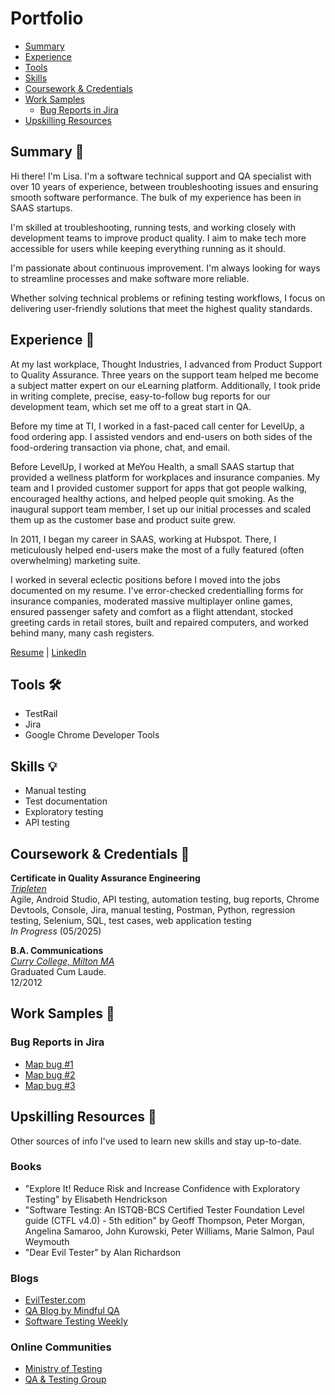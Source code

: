 # Portfolio
- [Summary](#summary-memo)
- [Experience](#experience-briefcase)
- [Tools](#tools-hammer_and_wrench)
- [Skills](#skills-bulb)
- [Coursework & Credentials](#coursework--credentials-scroll)
- [Work Samples](#work-samples-bookmark)
  * [Bug Reports in Jira](#bug-reports-in-jira)
- [Upskilling Resources](#upskilling-resources-brain)

## Summary :memo:
Hi there! I'm Lisa. I'm a software technical support and QA specialist with over 10 years of experience, between troubleshooting issues and ensuring smooth software performance. The bulk of my experience has been in SAAS startups.   

I'm skilled at troubleshooting, running tests, and working closely with development teams to improve product quality. I aim to make tech more accessible for users while keeping everything running as it should.   

I'm passionate about continuous improvement. I'm always looking for ways to streamline processes and make software more reliable.   

Whether solving technical problems or refining testing workflows, I focus on delivering user-friendly solutions that meet the highest quality standards.

## Experience :briefcase:
At my last workplace, Thought Industries, I advanced from Product Support to Quality Assurance. Three years on the support team helped me become a subject matter expert on our eLearning platform. Additionally, I took pride in writing complete, precise, easy-to-follow bug reports for our development team, which set me off to a great start in QA.   

Before my time at TI, I worked in a fast-paced call center for LevelUp, a food ordering app. I assisted vendors and end-users on both sides of the food-ordering transaction via phone, chat, and email.   

Before LevelUp, I worked at MeYou Health, a small SAAS startup that provided a wellness platform for workplaces and insurance companies. My team and I provided customer support for apps that got people walking, encouraged healthy actions, and helped people quit smoking. As the inaugural support team member, I set up our initial processes and scaled them up as the customer base and product suite grew.   

In 2011, I began my career in SAAS, working at Hubspot. There, I meticulously helped end-users make the most of a fully featured (often overwhelming) marketing suite.   

I worked in several eclectic positions before I moved into the jobs documented on my resume. I've error-checked credentialling forms for insurance companies, moderated massive multiplayer online games, ensured passenger safety and comfort as a flight attendant, stocked greeting cards in retail stores, built and repaired computers, and worked behind many, many cash registers.   

[Resume](https://docs.google.com/document/d/1O592i1q_lzU75irIFs4i39fHYCv7RBWGuel1Ka7ezJs/edit?usp=sharing) | [LinkedIn](https://linkedin.com/in/uncommon-ink)

## Tools :hammer_and_wrench:	

   * TestRail
   * Jira
   * Google Chrome Developer Tools

## Skills :bulb:

   * Manual testing
   * Test documentation
   * Exploratory testing
   * API testing

## Coursework & Credentials :scroll:	

__Certificate in Quality Assurance Engineering__   
[*Tripleten*](https://tripleten.com)   
Agile, Android Studio, API testing, automation testing, bug reports, Chrome Devtools, Console, Jira, manual testing, Postman, Python, regression testing, Selenium, SQL, test cases, web application testing   
_In Progress_ (05/2025)   

__B.A. Communications__   
[*Curry College, Milton MA*](https://www.curry.edu/)  
Graduated Cum Laude.   
12/2012   

## Work Samples :bookmark:
   
### Bug Reports in Jira
   * [Map bug #1](https://drive.google.com/file/d/1WxWhKjeswdyjusoUCg3MU0yJ-oK2LR5G/view?usp=sharing)
   * [Map bug #2](https://drive.google.com/file/d/1Fi4XDfAvVAKC3EaqkDWM0NzavtVVOUD5/view?usp=sharing)
   * [Map bug #3](https://drive.google.com/file/d/1sMX0_k8Z2kyoXeYjb2VOJwHwW1KYz4af/view?usp=sharing)
   
## Upskilling Resources :brain:

Other sources of info I've used to learn new skills and stay up-to-date.

### Books
   * "Explore It! Reduce Risk and Increase Confidence with Exploratory Testing" by Elisabeth Hendrickson
   * "Software Testing: An ISTQB-BCS Certified Tester Foundation Level guide (CTFL v4.0) - 5th edition" by Geoff Thompson, Peter Morgan, Angelina Samaroo, John Kurowski, Peter Williams, Marie Salmon, Paul Weymouth
   * "Dear Evil Tester" by Alan Richardson

### Blogs
   * [EvilTester.com](https://www.eviltester.com/)
   * [QA Blog by Mindful QA](https://www.mindfulqa.com/blog/)
   * [Software Testing Weekly](https://softwaretestingweekly.com/)

### Online Communities
   * [Ministry of Testing](https://www.ministryoftesting.com/)
   * [QA & Testing Group](https://www.linkedin.com/groups/95831/)
